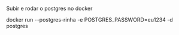 Subir e rodar o postgres no docker

docker run --postgres-rinha -e POSTGRES_PASSWORD=eu1234 -d postgres